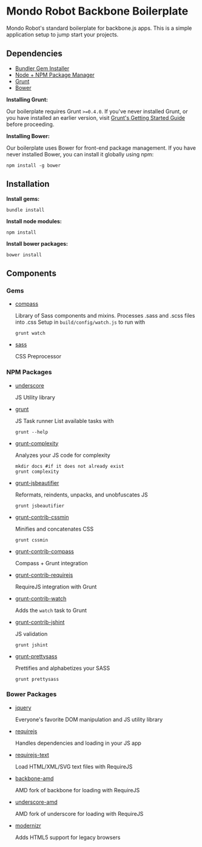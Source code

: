 Mondo Robot Backbone Boilerplate
===

Mondo Robot's standard boilerplate for backbone.js apps. This is a simple application setup to jump start your projects.

## Dependencies

- [Bundler Gem Installer](http://gembundler.com/)
- [Node + NPM Package Manager](https://github.com/joyent/node/wiki/Installation)
- [Grunt](http://gruntjs.com/getting-started)
- [Bower](http://bower.io)

**Installing Grunt:**

Our boilerplate requires Grunt `>=0.4.0`. If you've never installed Grunt, or you have installed an earlier version, visit [Grunt's Getting Started Guide](http://gruntjs.com/getting-started) before proceeding.

**Installing Bower:**

Our boilerplate uses Bower for front-end package management. If you have never installed Bower, you can install it globally using npm:

```shell
npm install -g bower
```

## Installation

**Install gems:**  

```shell
bundle install
```

**Install node modules:**

```shell
npm install
```

**Install bower packages:**

```shell
bower install
```

## Components

### Gems

* [compass](https://github.com/Compass/compass)

  Library of Sass components and mixins. Processes .sass and .scss files into .css
  Setup in `build/config/watch.js` to run with

  ```shell
  grunt watch
  ```

* [sass](https://github.com/sass/sass)

  CSS Preprocessor

### NPM Packages

* [underscore](https://github.com/jashkenas/underscore)

  JS Utility library

* [grunt](https://github.com/gruntjs/grunt)

  JS Task runner
  List available tasks with

  ```shell
  grunt --help
  ```

* [grunt-complexity](https://github.com/vigetlabs/grunt-complexity)

  Analyzes your JS code for complexity

  ```shell
  mkdir docs #if it does not already exist
  grunt complexity
  ```

* [grunt-jsbeautifier](https://github.com/vkadam/grunt-jsbeautifier)

  Reformats, reindents, unpacks, and unobfuscates JS

  ```shell
  grunt jsbeautifier
  ```

* [grunt-contrib-cssmin](https://github.com/gruntjs/grunt-contrib-cssmin)

  Minifies and concatenates CSS

  ```shell
  grunt cssmin
  ```

* [grunt-contrib-compass](https://github.com/gruntjs/grunt-contrib-compass)

  Compass + Grunt integration

* [grunt-contrib-requirejs](https://github.com/gruntjs/grunt-contrib-requirejs)

  RequireJS integration with Grunt

* [grunt-contrib-watch](https://github.com/gruntjs/grunt-contrib-watch)

  Adds the `watch` task to Grunt

* [grunt-contrib-jshint](https://github.com/gruntjs/grunt-contrib-jshint)

  JS validation

  ```shell
  grunt jshint
  ```

* [grunt-prettysass](https://github.com/brandonminch/grunt-prettysass)

  Prettifies and alphabetizes your SASS

  ```shell
  grunt prettysass
  ```

### Bower Packages

* [jquery](https://github.com/jquery/jquery)

  Everyone's favorite DOM manipulation and JS utility library

* [requirejs](https://github.com/jrburke/requirejs/)

  Handles dependencies and loading in your JS app

* [requirejs-text](https://github.com/requirejs/text)

  Load HTML/XML/SVG text files with RequireJS

* [backbone-amd](https://github.com/amdjs/underscore)

  AMD fork of backbone for loading with RequireJS

* [underscore-amd](https://github.com/amdjs/underscore)

  AMD fork of underscore for loading with RequireJS

* [modernizr](https://github.com/Modernizr/Modernizr)

  Adds HTML5 support for legacy browsers
